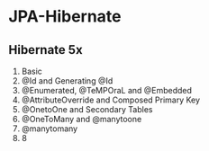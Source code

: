 # JPA-Hibernate
## Hibernate 5x
1. Basic 
2. @Id and Generating @Id
3. @Enumerated, @TeMPOraL and @Embedded
4. @AttributeOverride and Composed Primary Key
5. @OnetoOne and Secondary Tables
6. @OneToMany and @manytoone
7. @manytomany
8. 8
